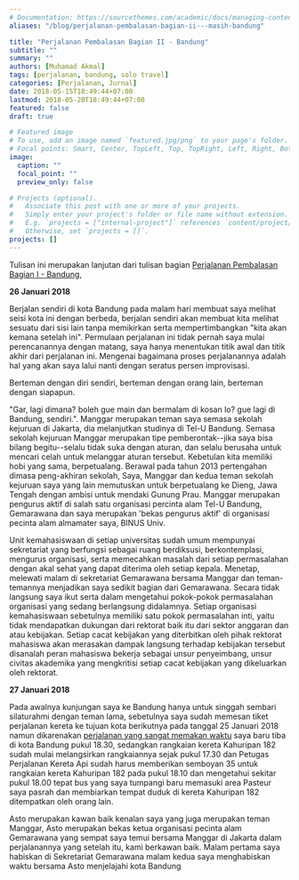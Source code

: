 ```yaml
---
# Documentation: https://sourcethemes.com/academic/docs/managing-content/
aliases: "/blog/perjalanan-pembalasan-bagian-ii---masih-bandung"

title: "Perjalanan Pembalasan Bagian II - Bandung"
subtitle: ""
summary: ""
authors: [Muhamad Akmal]
tags: [perjalanan, bandung, solo travel]
categories: [Perjalanan, Jurnal]
date: 2018-05-15T18:49:44+07:00
lastmod: 2018-05-20T18:49:44+07:00
featured: false
draft: true

# Featured image
# To use, add an image named `featured.jpg/png` to your page's folder.
# Focal points: Smart, Center, TopLeft, Top, TopRight, Left, Right, BottomLeft, Bottom, BottomRight.
image:
  caption: ""
  focal_point: ""
  preview_only: false

# Projects (optional).
#   Associate this post with one or more of your projects.
#   Simply enter your project's folder or file name without extension.
#   E.g. `projects = ["internal-project"]` references `content/project/deep-learning/index.md`.
#   Otherwise, set `projects = []`.
projects: []
---
```

Tulisan ini merupakan lanjutan dari tulisan bagian [Perjalanan Pembalasan Bagian I - Bandung](https://muhamadakmal.id/blog/perjalanan-pembalasan-bagian-i-bandung/), 

**26 Januari 2018**

Berjalan sendiri di kota Bandung pada malam hari membuat saya melihat seisi kota ini dengan berbeda, berjalan sendiri akan membuat kita melihat sesuatu dari sisi lain tanpa memikirkan serta mempertimbangkan "kita akan kemana setelah ini". Permulaan perjalanan ini tidak pernah saya mulai perencanannya dengan matang, saya hanya menentukan titik awal dan titik akhir dari perjalanan ini. Mengenai bagaimana proses perjalanannya adalah hal yang akan saya lalui nanti dengan seratus persen improvisasi.

Berteman dengan diri sendiri, berteman dengan orang lain, berteman dengan siapapun. 

"Gar, lagi dimana? boleh gue main dan bermalam di kosan lo? gue lagi di Bandung, sendiri.". Manggar merupakan teman saya semasa sekolah kejuruan di Jakarta, dia melanjutkan studinya di Tel-U Bandung. Semasa sekolah kejuruan Manggar merupakan tipe pemberontak--jika saya bisa bilang begitu--selalu tidak suka dengan aturan, dan selalu berusaha untuk mencari celah untuk melanggar aturan tersebut. Kebetulan kita memiliki hobi yang sama, berpetualang.  Berawal pada tahun 2013 pertengahan dimasa peng-akhiran sekolah, Saya, Manggar dan kedua teman sekolah kejuruan saya yang lain memutuskan untuk berpetualang ke Dieng, Jawa Tengah dengan ambisi untuk mendaki Gunung Prau. Manggar merupakan pengurus aktif di salah satu organisasi percinta alam Tel-U Bandung, Gemarawana dan saya merupakan 'bekas pengurus aktif' di organisasi pecinta alam almamater saya, BINUS Univ. 

Unit kemahasiswaan di setiap universitas sudah umum mempunyai sekretariat yang berfungsi sebagai ruang berdiksusi, berkontemplasi, mengurus organisasi, serta memecahkan masalah dari setiap permasalahan dengan akal sehat yang dapat diterima oleh setiap kepala. Menetap, melewati malam di sekretariat Gemarawana bersama Manggar dan teman-temannya menjadikan saya sedikit bagian dari Gemarawana. Secara tidak langsung saya ikut serta dalam mengetahui pokok-pokok permasalahan organisasi yang sedang berlangsung didalamnya. Setiap organisasi kemahasiswaan sebetulnya memiliki satu pokok permasalahan inti, yaitu tidak mendapatkan dukungan dari rektorat baik itu dari sektor anggaran dan atau kebijakan. Setiap cacat kebijakan yang diterbitkan oleh pihak rektorat mahasiswa akan merasakan dampak langsung terhadap kebijakan tersebut disanalah peran mahasiswa bekerja sebagai unsur penyeimbang, unsur civitas akademika yang mengkritisi setiap cacat kebijakan yang dikeluarkan oleh rektorat.

**27 Januari 2018**

Pada awalnya kunjungan saya ke Bandung hanya untuk singgah sembari silaturahmi dengan teman lama, sebetulnya saya sudah memesan tiket perjalanan kereta ke tujuan kota berikutnya pada tanggal 25 Januari 2018 namun dikarenakan [perjalanan yang sangat memakan waktu](https://muhamadakmal.id/blog/perjalanan-pembalasan-bagian-i-bandung/) saya baru tiba di kota Bandung pukul 18.30, sedangkan rangkaian kereta Kahuripan 182 sudah mulai melangsirkan rangkaiannya sejak pukul 17.30 dan Petugas Perjalanan Kereta Api sudah harus memberikan semboyan 35 untuk rangkaian kereta Kahuripan 182 pada pukul 18.10 dan mengetahui sekitar pukul 18.00 tepat bus yang saya tumpangi baru memasuki area Pasteur saya pasrah dan membiarkan tempat duduk di kereta Kahuripan 182 ditempatkan oleh orang lain.

Asto merupakan kawan baik kenalan saya yang juga merupakan teman Manggar, Asto merupakan bekas ketua organisasi pecinta alam Gemarawana yang sempat saya temui bersama Manggar di Jakarta dalam perjalanannya yang setelah itu, kami berkawan baik. Malam pertama saya habiskan di Sekretariat Gemarawana malam kedua saya menghabiskan waktu bersama Asto menjelajahi kota Bandung 